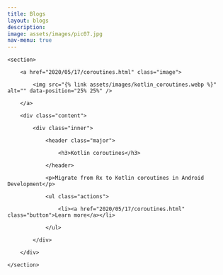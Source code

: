 ```yaml
---
title: Blogs
layout: blogs
description: 
image: assets/images/pic07.jpg
nav-menu: true
---
```


<!-- Main -->
<div id="main">

<!-- Two -->
<section id="two" class="spotlights">

	<section>

		<a href="2020/05/17/coroutines.html" class="image">

			<img src="{% link assets/images/kotlin_coroutines.webp %}" alt="" data-position="25% 25%" />

		</a>

		<div class="content">

			<div class="inner">

				<header class="major">

					<h3>Kotlin coroutines</h3>

				</header>

				<p>Migrate from Rx to Kotlin coroutines in Android Development</p>

				<ul class="actions">

					<li><a href="2020/05/17/coroutines.html" class="button">Learn more</a></li>

				</ul>

			</div>

		</div>

	</section>
</section>

</div>
